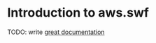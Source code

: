 # Introduction to aws.swf

TODO: write [great documentation](http://jacobian.org/writing/great-documentation/what-to-write/)
